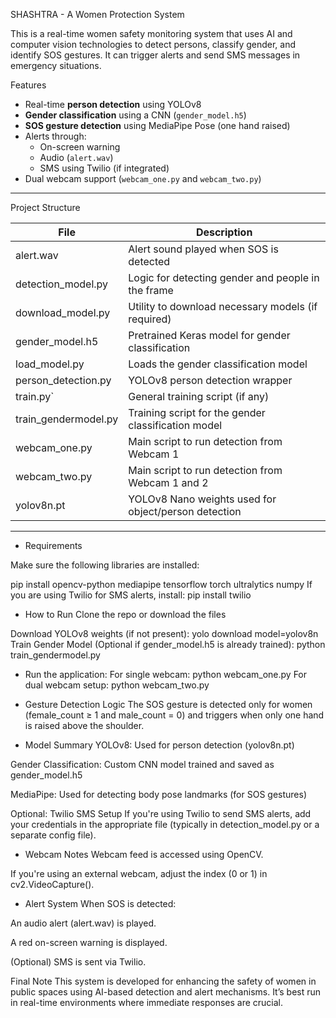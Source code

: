 SHASHTRA - A Women Protection System 

This is a real-time women safety monitoring system that uses AI and computer vision technologies to detect persons, classify gender, and identify SOS gestures. It can trigger alerts and send SMS messages in emergency situations.

Features

- Real-time **person detection** using YOLOv8
- **Gender classification** using a CNN (`gender_model.h5`)
- **SOS gesture detection** using MediaPipe Pose (one hand raised)
- Alerts through:
  - On-screen warning
  - Audio (`alert.wav`)
  - SMS using Twilio (if integrated)
- Dual webcam support (`webcam_one.py` and `webcam_two.py`)

---

Project Structure

| File | Description |
|------|-------------|
| alert.wav | Alert sound played when SOS is detected |
| detection_model.py | Logic for detecting gender and people in the frame |
| download_model.py | Utility to download necessary models (if required) |
| gender_model.h5 | Pretrained Keras model for gender classification |
| load_model.py | Loads the gender classification model |
| person_detection.py | YOLOv8 person detection wrapper |
| train.py` | General training script (if any) |
| train_gendermodel.py | Training script for the gender classification model |
| webcam_one.py | Main script to run detection from Webcam 1 |
| webcam_two.py | Main script to run detection from Webcam 1 and 2 |
| yolov8n.pt | YOLOv8 Nano weights used for object/person detection |

---

- Requirements

Make sure the following libraries are installed:

pip install opencv-python mediapipe tensorflow torch ultralytics numpy
If you are using Twilio for SMS alerts, install:
pip install twilio

- How to Run
Clone the repo or download the files

Download YOLOv8 weights (if not present):
yolo download model=yolov8n
Train Gender Model (Optional if gender_model.h5 is already trained):
python train_gendermodel.py

- Run the application:
For single webcam:
python webcam_one.py
For dual webcam setup:
python webcam_two.py

- Gesture Detection Logic
The SOS gesture is detected only for women (female_count ≥ 1 and male_count = 0) and triggers when only one hand is raised above the shoulder.

- Model Summary
YOLOv8: Used for person detection (yolov8n.pt)

Gender Classification: Custom CNN model trained and saved as gender_model.h5

MediaPipe: Used for detecting body pose landmarks (for SOS gestures)

Optional: Twilio SMS Setup
If you're using Twilio to send SMS alerts, add your credentials in the appropriate file (typically in detection_model.py or a separate config file).

- Webcam Notes
Webcam feed is accessed using OpenCV.

If you're using an external webcam, adjust the index (0 or 1) in cv2.VideoCapture().

- Alert System
When SOS is detected:

An audio alert (alert.wav) is played.

A red on-screen warning is displayed.

(Optional) SMS is sent via Twilio.

Final Note
This system is developed for enhancing the safety of women in public spaces using AI-based detection and alert mechanisms. It’s best run in real-time environments where immediate responses are crucial.
